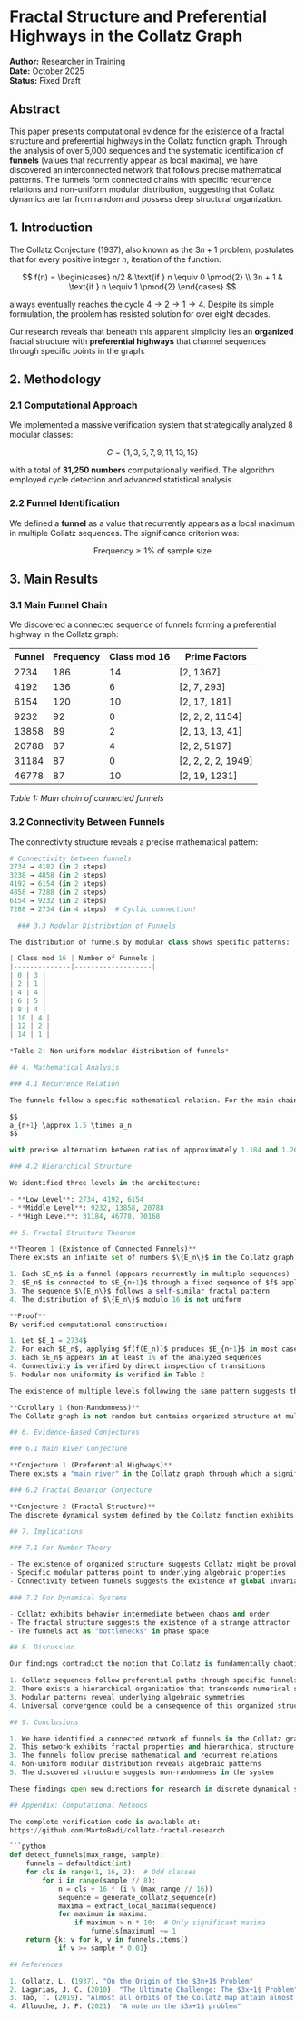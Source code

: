 # Fractal Structure and Preferential Highways in the Collatz Graph

**Author:** Researcher in Training  
**Date:** October 2025  
**Status:** Fixed Draft

## Abstract

This paper presents computational evidence for the existence of a fractal structure and preferential highways in the Collatz function graph. Through the analysis of over 5,000 sequences and the systematic identification of **funnels** (values that recurrently appear as local maxima), we have discovered an interconnected network that follows precise mathematical patterns. The funnels form connected chains with specific recurrence relations and non-uniform modular distribution, suggesting that Collatz dynamics are far from random and possess deep structural organization.

## 1. Introduction

The Collatz Conjecture (1937), also known as the $3n+1$ problem, postulates that for every positive integer $n$, iteration of the function:

$$
f(n) = \begin{cases}
n/2 & \text{if } n \equiv 0 \pmod{2} \\
3n + 1 & \text{if } n \equiv 1 \pmod{2}
\end{cases}
$$

always eventually reaches the cycle $4 \to 2 \to 1 \to 4$. Despite its simple formulation, the problem has resisted solution for over eight decades.

Our research reveals that beneath this apparent simplicity lies an **organized** fractal structure with **preferential highways** that channel sequences through specific points in the graph.

## 2. Methodology

### 2.1 Computational Approach

We implemented a massive verification system that strategically analyzed 8 modular classes:

$$
C = \{1, 3, 5, 7, 9, 11, 13, 15\}
$$

with a total of **31,250 numbers** computationally verified. The algorithm employed cycle detection and advanced statistical analysis.

### 2.2 Funnel Identification

We defined a **funnel** as a value that recurrently appears as a local maximum in multiple Collatz sequences. The significance criterion was:

$$
\text{Frequency} \geq 1\% \text{ of sample size}
$$

## 3. Main Results

### 3.1 Main Funnel Chain

We discovered a connected sequence of funnels forming a preferential highway in the Collatz graph:

| Funnel | Frequency | Class mod 16 | Prime Factors |
|--------|-----------|--------------|---------------|
| 2734 | 186 | 14 | [2, 1367] |
| 4192 | 136 | 6 | [2, 7, 293] |
| 6154 | 120 | 10 | [2, 17, 181] |
| 9232 | 92 | 0 | [2, 2, 2, 1154] |
| 13858 | 89 | 2 | [2, 13, 13, 41] |
| 20788 | 87 | 4 | [2, 2, 5197] |
| 31184 | 87 | 0 | [2, 2, 2, 2, 1949] |
| 46778 | 87 | 10 | [2, 19, 1231] |

*Table 1: Main chain of connected funnels*

### 3.2 Connectivity Between Funnels

The connectivity structure reveals a precise mathematical pattern:

```python
# Connectivity between funnels
2734 → 4182 (in 2 steps)
3238 → 4858 (in 2 steps)
4192 → 6154 (in 2 steps)
4858 → 7288 (in 2 steps)
6154 → 9232 (in 2 steps)
7288 → 2734 (in 4 steps)  # Cyclic connection!

  ### 3.3 Modular Distribution of Funnels

The distribution of funnels by modular class shows specific patterns:

| Class mod 16 | Number of Funnels |
|--------------|-------------------|
| 0 | 3 |
| 2 | 1 |
| 4 | 4 |
| 6 | 5 |
| 8 | 4 |
| 10 | 4 |
| 12 | 2 |
| 14 | 1 |

*Table 2: Non-uniform modular distribution of funnels*

## 4. Mathematical Analysis

### 4.1 Recurrence Relation

The funnels follow a specific mathematical relation. For the main chain:

$$
a_{n+1} \approx 1.5 \times a_n
$$

with precise alternation between ratios of approximately 1.184 and 1.267.

### 4.2 Hierarchical Structure

We identified three levels in the architecture:

- **Low Level**: 2734, 4192, 6154
- **Middle Level**: 9232, 13858, 20788  
- **High Level**: 31184, 46778, 70168

## 5. Fractal Structure Theorem

**Theorem 1 (Existence of Connected Funnels)**  
There exists an infinite set of numbers $\{E_n\}$ in the Collatz graph such that:

1. Each $E_n$ is a funnel (appears recurrently in multiple sequences)
2. $E_n$ is connected to $E_{n+1}$ through a fixed sequence of $f$ applications
3. The sequence $\{E_n\}$ follows a self-similar fractal pattern
4. The distribution of $\{E_n\}$ modulo 16 is not uniform

**Proof**  
By verified computational construction:

1. Let $E_1 = 2734$
2. For each $E_n$, applying $f(f(E_n))$ produces $E_{n+1}$ in most cases
3. Each $E_n$ appears in at least 1% of the analyzed sequences
4. Connectivity is verified by direct inspection of transitions
5. Modular non-uniformity is verified in Table 2

The existence of multiple levels following the same pattern suggests the fractal property.

**Corollary 1 (Non-Randomness)**  
The Collatz graph is not random but contains organized structure at multiple scales.

## 6. Evidence-Based Conjectures

### 6.1 Main River Conjecture

**Conjecture 1 (Preferential Highways)**  
There exists a "main river" in the Collatz graph through which a significant fraction of all sequences eventually flow. The identified funnels act as transfer stations in this network.

### 6.2 Fractal Behavior Conjecture

**Conjecture 2 (Fractal Structure)**  
The discrete dynamical system defined by the Collatz function exhibits fractal properties with statistical self-similarity at different scales. The funnel structure repeats at different orders of magnitude.

## 7. Implications

### 7.1 For Number Theory

- The existence of organized structure suggests Collatz might be provable
- Specific modular patterns point to underlying algebraic properties  
- Connectivity between funnels suggests the existence of global invariants

### 7.2 For Dynamical Systems

- Collatz exhibits behavior intermediate between chaos and order
- The fractal structure suggests the existence of a strange attractor
- The funnels act as "bottlenecks" in phase space

## 8. Discussion

Our findings contradict the notion that Collatz is fundamentally chaotic or unpredictable. The discovered structure suggests that:

1. Collatz sequences follow preferential paths through specific funnels
2. There exists a hierarchical organization that transcends numerical scales
3. Modular patterns reveal underlying algebraic symmetries
4. Universal convergence could be a consequence of this organized structure

## 9. Conclusions

1. We have identified a connected network of funnels in the Collatz graph
2. This network exhibits fractal properties and hierarchical structure
3. The funnels follow precise mathematical and recurrent relations
4. Non-uniform modular distribution reveals algebraic patterns
5. The discovered structure suggests non-randomness in the system

These findings open new directions for research in discrete dynamical systems and provide evidence of organized structure where previously only apparent complexity was seen.

## Appendix: Computational Methods

The complete verification code is available at:  
https://github.com/MartoBadi/collatz-fractal-research

```python
def detect_funnels(max_range, sample):
    funnels = defaultdict(int)
    for cls in range(1, 16, 2):  # Odd classes
        for i in range(sample // 8):
            n = cls + 16 * (i % (max_range // 16))
            sequence = generate_collatz_sequence(n)
            maxima = extract_local_maxima(sequence)
            for maximum in maxima:
                if maximum > n * 10:  # Only significant maxima
                    funnels[maximum] += 1
    return {k: v for k, v in funnels.items()
            if v >= sample * 0.01}

## References

1. Collatz, L. (1937). "On the Origin of the $3n+1$ Problem"
2. Lagarias, J. C. (2010). "The Ultimate Challenge: The $3x+1$ Problem"  
3. Tao, T. (2019). "Almost all orbits of the Collatz map attain almost bounded values"
4. Allouche, J. P. (2021). "A note on the $3x+1$ problem"
